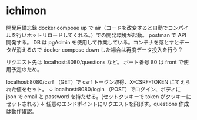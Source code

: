 # ichimon

開発用備忘録
docker compose up で air（コードを改変すると自動でコンパイルを行いホットリロードしてくれる。）での開発環境が起動。
postman で API 開発する。
DB は pgAdmin を使用して作業している。コンテナを落とすとデータが消えるので docker compose down した場合は再度データ投入を行う？

リクエスト先は localhost:8080/questions など。
ポート番号 80 は front で使用予定のため。

localhost:8080/csrf （GET）で csrf トークン取得、X-CSRF-TOKEN にてえられた値をセット。
↓
localhost:8080/login （POST）でログイン、ボディに json で email と password を持たせる。(セットクッキーで token がクッキーにセットされる)
↓
任意のエンドポイントにリクエストを飛ばす。questions 作成は動作確認。
